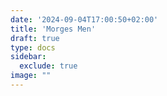 ```yaml
---
date: '2024-09-04T17:00:50+02:00'
title: 'Morges Men'
draft: true
type: docs
sidebar:
  exclude: true
image: ""
---
```

